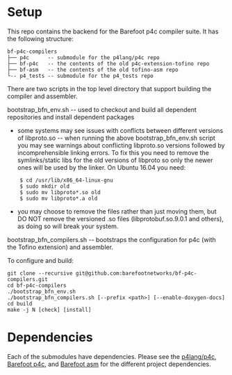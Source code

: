# Setup

This repo contains the backend for the Barefoot p4c compiler suite.
It has the following structure:

```
bf-p4c-compilers
├── p4c      -- submodule for the p4lang/p4c repo
├── bf-p4c   -- the contents of the old p4c-extension-tofino repo
├── bf-asm   -- the contents of the old tofino-asm repo
└-- p4_tests -- submodule for the p4_tests repo
```

There are two scripts in the top level directory that support building
the compiler and assembler.

bootstrap_bfn_env.sh -- used to checkout and build all dependent
repositories and install dependent packages

- some systems may see issues with conflicts between different versions
  of libproto.so -- when running the above bootstrap_bfn_env.sh script you
  may see warnings about conflicting libproto.so versions followed by
  incomprehensible linking errors.  To fix this you need to remove the
  symlinks/static libs for the old versions of libproto so only the newer
  ones will be used by the linker.  On Ubuntu 16.04 you need:
```
    $ cd /usr/lib/x86_64-linux-gnu
    $ sudo mkdir old
    $ sudo mv libproto*.so old
    $ sudo mv libproto*.a old
```
- you may choose to remove the files rather than just moving them, but DO NOT
  remove the versioned .so files (libprotobuf.so.9.0.1 and others), as doing
  so will break your system.

bootstrap_bfn_compilers.sh -- bootstraps the configuration for p4c
(with the Tofino extension) and assembler.

To configure and build:
```
git clone --recursive git@github.com:barefootnetworks/bf-p4c-compilers.git
cd bf-p4c-compilers
./bootstrap_bfn_env.sh
./bootstrap_bfn_compilers.sh [--prefix <path>] [--enable-doxygen-docs]
cd build
make -j N [check] [install]
```

# Dependencies

Each of the submodules have dependencies. Please see the
[p4lang/p4c](p4c/README.md), [Barefoot p4c](bf-p4c/README.md), and
[Barefoot asm](bf-asm/README.md) for the different project
dependencies.
